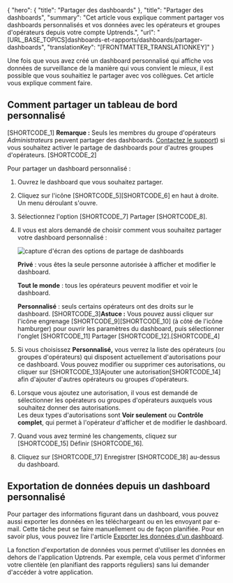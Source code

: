 {
  "hero": {
    "title": "Partager des dashboards"
  },
  "title": "Partager des dashboards",
  "summary": "Cet article vous explique comment partager vos dashboards personnalisés et vos données avec les opérateurs et groupes d'opérateurs depuis votre compte Uptrends.",
  "url": "[URL_BASE_TOPICS]dashboards-et-rapports/dashboards/partager-dashboards",
  "translationKey": "[FRONTMATTER_TRANSLATIONKEY]"
}

Une fois que vous avez créé un dashboard personnalisé qui affiche vos données de surveillance de la manière qui vous convient le mieux, il est possible que vous souhaitiez le partager avec vos collègues. Cet article vous explique comment faire.

## Comment partager un tableau de bord personnalisé

[SHORTCODE_1]
**Remarque :** Seuls les membres du groupe d'opérateurs *Administrateurs* peuvent partager des dashboards. [Contactez le support]([LINK_URL_1])) si vous souhaitez activer le partage de dashboards pour d'autres groupes d'opérateurs.
[SHORTCODE_2]



Pour partager un dashboard personnalisé :

1. Ouvrez le dashboard que vous souhaitez partager.
2. Cliquez sur l'icône [SHORTCODE_5][SHORTCODE_6] en haut à droite. Un menu déroulant s'ouvre.
3. Sélectionnez l'option [SHORTCODE_7] Partager [SHORTCODE_8].

4. Il vous est alors demandé de choisir comment vous souhaitez partager votre dashboard personnalisé :

   ![capture d'écran des options de partage de dashboards]([LINK_URL_2])

   **Privé** : vous êtes la seule personne autorisée à afficher et modifier le dashboard.

   **Tout le monde** : tous les opérateurs peuvent modifier et voir le dashboard.

   **Personnalisé** : seuls certains opérateurs ont des droits sur le dashboard.
   [SHORTCODE_3]**Astuce :** Vous pouvez aussi cliquer sur l'icône engrenage [SHORTCODE_9][SHORTCODE_10] (à côté de l'icône hamburger) pour ouvrir les paramètres du dashboard, puis sélectionner l'onglet [SHORTCODE_11] Partager [SHORTCODE_12].[SHORTCODE_4]
5. Si vous choisissez **Personnalisé,** vous verrez la liste des opérateurs (ou groupes d'opérateurs) qui disposent actuellement d'autorisations pour ce dashboard. Vous pouvez modifier ou supprimer ces autorisations, ou cliquer sur [SHORTCODE_13]Ajouter une autorisation[SHORTCODE_14] afin d'ajouter d'autres opérateurs ou groupes d'opérateurs.
6. Lorsque vous ajoutez une autorisation, il vous est demandé de sélectionner les opérateurs ou groupes d'opérateurs auxquels vous souhaitez donner des autorisations.  
   Les deux types d'autorisations sont **Voir seulement** ou **Contrôle complet**, qui permet à l'opérateur d'afficher et de modifier le dashboard.
7. Quand vous avez terminé les changements, cliquez sur [SHORTCODE_15] Définir [SHORTCODE_16].
8. Cliquez sur [SHORTCODE_17] Enregistrer [SHORTCODE_18] au-dessus du dashboard.

## Exportation de données depuis un dashboard personnalisé

Pour partager des informations figurant dans un dashboard, vous pouvez aussi exporter les données en les téléchargeant ou en les envoyant par e-mail. Cette tâche peut se faire manuellement ou de façon planifiée. Pour en savoir plus, vous pouvez lire l'article [Exporter les données d'un dashboard]([LINK_URL_3]).

La fonction d'exportation de données vous permet d'utiliser les données en dehors de l'application Uptrends. Par exemple, cela vous permet d'informer votre clientèle (en planifiant des rapports réguliers) sans lui demander d'accéder à votre application.
